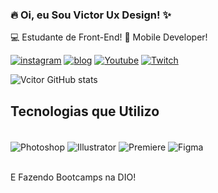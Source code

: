 ### 🔥 Oi, eu Sou Victor Ux Design! ✨
💻 Estudante de Front-End!
📖 Mobile Developer!


[![instagram](https://img.shields.io/badge/Instagram-E4405F?style=for-the-badge&logo=instagram&logoColor=white)](https://www.instagram.com/hyper_versus/)
[![blog](https://img.shields.io/badge/website-000000?style=for-the-badge&logo=About.me&logoColor=white)](https://www.4k2k.com.br/)
[![Youtube](https://img.shields.io/badge/YouTube-FF0000?style=for-the-badge&logo=youtube&logoColor=white)](https://www.youtube.com/channel/UCKOoErAO89sfx06InW_0fMA/)
[![Twitch](https://img.shields.io/badge/Twitch-9146FF?style=for-the-badge&logo=twitch&logoColor=white)](https://www.twitch.tv/hyperversus/)

![Vcitor GitHub stats](https://github-readme-stats.vercel.app/api?username=VictorTacilio&show_icons=true&theme=cobalt)

## Tecnologias que Utilizo

<div style="display: inline_block"><br/>
  <img align="center" alt="Photoshop" src="https://img.shields.io/badge/Adobe%20Photoshop-31A8FF?style=for-the-badge&logo=Adobe%20Photoshop&logoColor=black"/>
  <img align="center" alt="Illustrator" src="https://img.shields.io/badge/Adobe%20Illustrator-FF9A00?style=for-the-badge&logo=adobe%20illustrator&logoColor=white"/>
  <img align="center" alt="Premiere" src="https://img.shields.io/badge/Adobe%20Premiere%20Pro-9999FF?style=for-the-badge&logo=Adobe%20Premiere%20Pro&logoColor=white"/>
  <img align="center" alt="Figma" src="https://img.shields.io/badge/Figma-F24E1E?style=for-the-badge&logo=figma&logoColor=white"/>
  </div><br/>
  
  E Fazendo Bootcamps na DIO!
